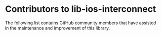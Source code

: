 # Contributors to lib-ios-interconnect

The following list contains GitHub community members that have assisted in the maintenance and improvement of this library.
